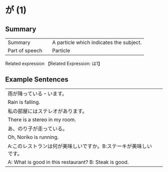 # が (1)

## Summary

<table><tr>   <td>Summary<td>   <td>A particle which indicates the subject.</td><tr><tr>   <td>Part of speech<td>   <td>Particle</td><tr></table><tr>   <td>Related expression<td>   <td>【Related Expression: は1】</td><tr></table></table>

## Example Sentences

<table><tr><td>雨が降っている・います。<td><tr><tr><td>Rain is falling.<td><tr><tr><td>私の部屋にはステレオがあります。<td><tr><tr><td>There is a stereo in my room.<td><tr><tr><td>あ、のり子が走っている。<td><tr><tr><td>Oh, Noriko is running.<td><tr><tr><td>A:このレストランは何が美味しいですか。B:ステーキが美味しいです。<td><tr><tr><td>A: What is good in this restaurant? B: Steak is good.<td><tr></table>

